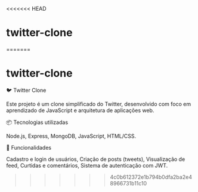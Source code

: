 <<<<<<< HEAD
# twitter-clone
=======
# twitter-clone

🐦 Twitter Clone

Este projeto é um clone simplificado do Twitter, desenvolvido com foco em aprendizado de JavaScript e arquitetura de aplicações web.

📦 Tecnologias utilizadas

Node.js,
Express,
MongoDB,
JavaScript,
HTML/CSS.

🚀 Funcionalidades

Cadastro e login de usuários,
Criação de posts (tweets),
Visualização de feed,
Curtidas e comentários,
Sistema de autenticação com JWT.
>>>>>>> 4c0b612372e1b794b0dfa2ba2e48966731b11c10
